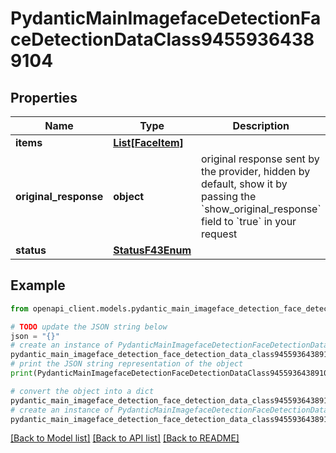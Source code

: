 # PydanticMainImagefaceDetectionFaceDetectionDataClass94559364389104


## Properties

Name | Type | Description | Notes
------------ | ------------- | ------------- | -------------
**items** | [**List[FaceItem]**](FaceItem.md) |  | [optional] 
**original_response** | **object** | original response sent by the provider, hidden by default, show it by passing the &#x60;show_original_response&#x60; field to &#x60;true&#x60; in your request | [optional] 
**status** | [**StatusF43Enum**](StatusF43Enum.md) |  | 

## Example

```python
from openapi_client.models.pydantic_main_imageface_detection_face_detection_data_class94559364389104 import PydanticMainImagefaceDetectionFaceDetectionDataClass94559364389104

# TODO update the JSON string below
json = "{}"
# create an instance of PydanticMainImagefaceDetectionFaceDetectionDataClass94559364389104 from a JSON string
pydantic_main_imageface_detection_face_detection_data_class94559364389104_instance = PydanticMainImagefaceDetectionFaceDetectionDataClass94559364389104.from_json(json)
# print the JSON string representation of the object
print(PydanticMainImagefaceDetectionFaceDetectionDataClass94559364389104.to_json())

# convert the object into a dict
pydantic_main_imageface_detection_face_detection_data_class94559364389104_dict = pydantic_main_imageface_detection_face_detection_data_class94559364389104_instance.to_dict()
# create an instance of PydanticMainImagefaceDetectionFaceDetectionDataClass94559364389104 from a dict
pydantic_main_imageface_detection_face_detection_data_class94559364389104_form_dict = pydantic_main_imageface_detection_face_detection_data_class94559364389104.from_dict(pydantic_main_imageface_detection_face_detection_data_class94559364389104_dict)
```
[[Back to Model list]](../README.md#documentation-for-models) [[Back to API list]](../README.md#documentation-for-api-endpoints) [[Back to README]](../README.md)


